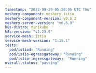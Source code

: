 ```yaml
---
timestamp: "2022-09-29 05:58:06 UTC Thu"
meshery-component: meshery-istio
meshery-component-version: v0.6.2
meshery-server-version: "v0.6.9"
k8s-distro: minikube
k8s-version: "v1.23.9"
service-mesh: istio
service-mesh-version: "1.15.1"
tests:
  pod/istiod: "Running"
  pod/istio-egressgateway: "Running"
  pod/istio-ingressgateway:  "Running"
overall-status: "passing"
---
```

